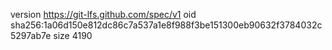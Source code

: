 version https://git-lfs.github.com/spec/v1
oid sha256:1a06d150e812dc86c7a537a1e8f988f3be151300eb90632f3784032c5297ab7e
size 4190

